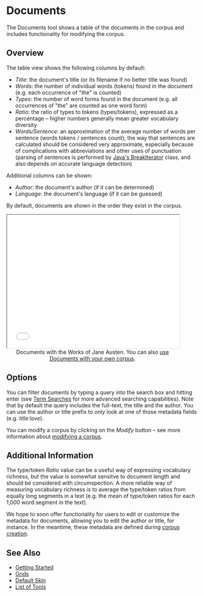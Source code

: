 # Documents

The Documents tool shows a table of the documents in the corpus and includes functionality for modifying the corpus.

## Overview

The table view shows the following columns by default:

- *Title*: the document's title (or its filename if no better title was found)
- *Words*: the number of individual words (tokens) found in the document (e.g. each occurrence of "the" is counted)
- *Types*: the number of word forms found in the document (e.g. all occurrences of "the" are counted as one word form)
- *Ratio*: the ratio of types to tokens (types/tokens), expressed as a percentage – higher numbers generally mean greater vocabulary diversity
- *Words/Sentence*: an approximation of the average number of words per sentence (words tokens / sentences count); the way that sentences are calculated should be considered very approximate, especially because of complications with abbreviations and other uses of punctuation (parsing of sentences is performed by [Java's BreakIterator](https://docs.oracle.com/javase/tutorial/i18n/text/about.html) class, and also depends on accurate language detection)

Additional columns can be shown:

- *Author*: the document's author (if it can be determined)
- *Language*: the document's language (if it can be guessed)

By default, documents are shown in the order they exist in the corpus.

<iframe src="../tool/Documents/?corpus=austen&subtitle=The+Works+of+Jane+Austen" style="width: 90%; height: 350px;"></iframe>
<div style="width: 90%; text-align: center; margin-bottom: 1em;">Documents with the Works of Jane Austen. You can also <a href="../?view=Documents" target="_blank">use Documents with your own corpus</a>.</div>


## Options

You can filter documents  by typing a query into the search box and hitting enter (see [Term Searches](#!/guide/search) for more advanced searching capabilities). Note that by default the query includes the full-text, the title and the author. You can use the author or title prefix to *only* look at one of those metadata fields (e.g. _title:love_).

You can modify a corpus by clicking on the _Modify_ button – see more information about [modifying a corpus](#!/guide/modifyingcorpus).

## Additional Information

The type/token _Ratio_ value can be a useful way of expressing vocabulary richness, but the value is somewhat sensitve to document length and should be considered with circumspection. A more reliable way of measuring vocabulary richness is to average the type/token ratios from equally long segments in a text (e.g. the mean of type/token ratios for each 1,000 word segment in the text).

We hope to soon offer functionality for users to edit or customize the metadata for documents, allowing you to edit the author or title, for instance. In the meantime, these metadata are defined during [corpus creation](#!/guide/corpuscreator).

## See Also

- [Getting Started](#!/guide/start)
- [Grids](#!/guide/grids)
- [Default Skin](#!/guide/skins-section-default-skin)
- [List of Tools](#!/guide/tools)